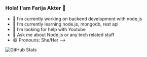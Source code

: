 ### Hola! I'am Farija Akter 👋
- 🔭 I’m currently working on backend development with node.js
- 🌱 I’m currently learning node.js, mongodb, rest api 
- 🤔 I’m looking for help with Youtube
- 💬 Ask me about Node.js or any tech related stuff
- 😄 Pronouns: She/Her
-->

![GitHub Stats](https://github-readme-stats.vercel.api?username=FarijaAkter&theme=radical)
